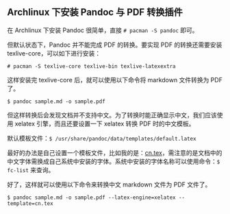 ## Archlinux 下安装 Pandoc 与 PDF 转换插件

在 Archlinux 下安装 Pandoc 很简单，直接 `# pacman -S pandoc` 即可。

但默认状态下，Pandoc 并不能完成 PDF 的转换。要实现 PDF 的转换还需要安装 texlive-core，可以如下进行安装：

    # pacman -S texlive-core texlive-bin texlive-latexextra

这样安装完 texlive-core 后，就可以使用以下命令将 markdown 文件转换为 PDF了。

    $ pandoc sample.md -o sample.pdf

但这样转换后会发现文档并不支持中文。为了转换时能正确显示中文，我们应该使用 xelatex 引擎，而且还要设置一下 xelatex 转换 PDF 时的中文模板。

默认模板文件：`$ /usr/share/pandoc/data/templates/default.latex`

最好的办法是自己设置一个模板文件，比如我的是：[cn.tex][1]，需注意的是文档中的中文字体需换成自己系统中安装的字体。系统中安装的字体名称可以使用命令：`$ fc-list` 来查询。

好了，这样就可以使用以下命令来转换中文 markdown 文件为 PDF 文件了。

    $ pandoc sample.md -o sample.pdf --latex-engine=xelatex --template=cn.tex

[1]: https://github.com/windfromdesert/code/blob/master/cn.tex "pandoc latex配置文件"
